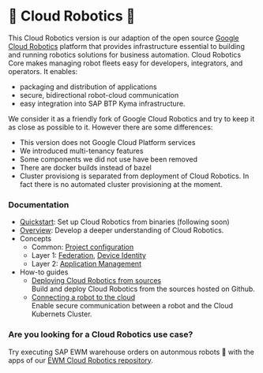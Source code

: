 # 🤖  Cloud Robotics 🤖 

This Cloud Robotics version is our adaption of the open source
[Google Cloud Robotics](https://github.com/googlecloudrobotics/core) platform that provides
infrastructure essential to building and running robotics solutions for business
automation. Cloud Robotics Core makes managing robot fleets easy for developers,
integrators, and operators. It enables:

* packaging and distribution of applications
* secure, bidirectional robot-cloud communication
* easy integration into SAP BTP Kyma infrastructure.

We consider it as a friendly fork of Google Cloud Robotics and try to keep it as close as possible to it. However there are some differences:
- This version does not Google Cloud Platform services
- We introduced multi-tenancy features
- Some components we did not use have been removed
- There are docker builds instead of bazel
- Cluster provisiong is separated from deployment of Cloud Robotics. In fact there is no automated cluster provisioning at the moment.

### Documentation

* [Quickstart](): Set up Cloud Robotics from binaries (following soon)
* [Overview](overview.md): Develop a deeper understanding of Cloud Robotics.
* Concepts
    * Common: [Project configuration](concepts/config.md)
    * Layer 1: [Federation](concepts/federation.md), 
      [Device Identity](concepts/device_identity.md)
    * Layer 2: [Application Management](concepts/app-management.md)
* How-to guides
    * [Deploying Cloud Robotics from sources](how-to/deploy-from-sources.md)<br/>
      Build and deploy Cloud Robotics from the sources hosted on Github.
    * [Connecting a robot to the cloud](how-to/connecting-robot.md)<br/>
      Enable secure communication between a robot and the Cloud Kubernets Cluster.

### Are you looking for a Cloud Robotics use case?
Try executing SAP EWM warehouse orders on autonmous robots 🤖 with the apps of our [EWM Cloud Robotics repository](https://github.com/SAP/ewm-cloud-robotics/).
